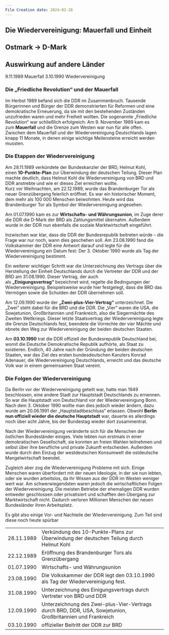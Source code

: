 ```yaml
---
File Creation date: 2024-02-28
---
```

## Die Wiedervereinigung: Mauerfall und Einheit

## Ostmark -> D-Mark
## Auswirkung auf andere Länder

9.11.1989 Mauerfall
3.10.1990 Wiedervereinigung

### Die „Friedliche Revolution“ und der Mauerfall

Im Herbst 1989 befand sich die DDR im Zusammenbruch. Tausende Bürgerinnen und Bürger der DDR demonstrierten für Reformen und eine demokratische Erneuerung, da sie mit den bestehenden Zuständen unzufrieden waren und mehr Freiheit wollten. Die sogenannte „Friedliche Revolution“ war schließlich erfolgreich: Am 9. November 1989 kam es zum **Mauerfall** und die Grenze zum Westen war nun für alle offen. Zwischen dem Mauerfall und der Wiedervereinigung Deutschlands lagen knapp 11 Monate, in denen einige wichtige Meilensteine erreicht werden mussten.

### Die Etappen der Wiedervereinigung

Am 28.11.1989 verkündete der Bundeskanzler der BRD, Helmut Kohl, einen **10-Punkte-Plan** zur Überwindung der deutschen Teilung. Dieser Plan machte deutlich, dass Helmut Kohl die Wiedervereinigung von BRD und DDR anstrebte und wie er dieses Ziel erreichen wollte.  
Kurz vor Weihnachten, am 22.12.1989, wurde das Brandenburger Tor als neuer Grenzübergang feierlich eröffnet. Es war ein historischer Moment, dem mehr als 100 000 Menschen beiwohnten. Heute wird das Brandenburger Tor als Symbol der Wiedervereinigung angesehen.

Am 01.07.1990 kam es zur **Wirtschafts- und Währungsunion**, im Zuge derer die DDR die D-Mark der BRD als Zahlungsmittel übernahm. Außerdem wurde in der DDR nun ebenfalls die soziale Marktwirtschaft eingeführt.

Inzwischen war klar, dass die DDR der Bundesrepublik beitreten würde – die Frage war nur noch, wann dies geschehen soll. Am 23.08.1990 fand die Volkskammer der DDR eine Antwort darauf und legte für die Wiedervereinigung ein Datum fest: Der 3. Oktober 1990 wurde als Tag der Wiedervereinigung bestimmt.

Ein weiterer wichtiger Schritt war die Unterzeichnung des Vertrags über die Herstellung der Einheit Deutschlands durch die Vertreter der DDR und der BRD am 31.08.1990. Dieser Vertrag, der auch als **„Einigungsvertrag“** bezeichnet wird, regelte die Bedingungen der Wiedervereinigung. Beispielsweise wurde hier festgelegt, dass die BRD das Vermögen sowie die Schulden der DDR übernehmen soll.

Am 12.09.1990 wurde der **„Zwei-plus-Vier-Vertrag“** unterzeichnet. Die „Zwei“ steht dabei für die BRD und die DDR. Die „Vier“ waren die USA, die Sowjetunion, Großbritannien und Frankreich, also die Siegermächte des Zweiten Weltkriegs. Dieser letzte Staatsvertrag der Wiedervereinigung legte die Grenze Deutschlands fest, beendete die Vorrechte der vier Mächte und ebnete den Weg zur Wiedervereinigung der beiden deutschen Staaten.

Am **03.10.1990** trat die DDR offiziell der Bundesrepublik Deutschland bei, womit die Deutsche Demokratische Republik aufhörte, als Staat zu existieren. Endlich, 40 Jahre nach der Gründung der beiden deutschen Staaten, war das Ziel des ersten bundesdeutschen Kanzlers Konrad Adenauer, die Wiedervereinigung Deutschlands, erreicht und das deutsche Volk war in einem gemeinsamen Staat vereint.


### Die Folgen der Wiedervereinigung

Da Berlin vor der Wiedervereinigung geteilt war, hatte man 1949 beschlossen, eine andere Stadt zur Hauptstadt Deutschlands zu ernennen. So war die Hauptstadt von Deutschland vor der Wiedervereinigung Bonn. Nach dem 3. Oktober 1990 wollte man dies jedoch wieder ändern, dazu wurde am 20.06.1991 der „Hauptstadtbeschluss“ erlassen. Obwohl **Berlin nun offiziell wieder die deutsche Hauptstadt** war, dauerte es allerdings noch über acht Jahre, bis der Bundestag wieder dort zusammentrat.

Nach der Wiedervereinigung veränderte sich für die Menschen der östlichen Bundesländer einiges. Viele lebten nun erstmals in einer demokratischen Gesellschaft, sie konnten an freien Wahlen teilnehmen und selbst über ihre berufliche und private Zukunft entscheiden. Außerdem wurde durch den Einzug der westdeutschen Konsumwelt die ostdeutsche Mangelwirtschaft beendet.

Zugleich aber zog die Wiedervereinigung Probleme mit sich. Einige Menschen waren überfordert mit der neuen Ideologie, in der sie nun lebten, oder sie wurden arbeitslos, da ihr Wissen aus der DDR im Westen weniger wert war. Am schwerwiegendsten waren jedoch die wirtschaftlichen Folgen der Wiedervereinigung. Die meisten Betriebe der ehemaligen DDR wurden entweder geschlossen oder privatisiert und schafften den Übergang zur Marktwirtschaft nicht. Dadurch verloren Millionen Menschen der neuen Bundesländer ihren Arbeitsplatz.

Es gibt also einige Vor- und Nachteile der Wiedervereinigung. Zum Teil sind diese noch heute spürbar







|            |                                                                                                            |
| ---------- | ---------------------------------------------------------------------------------------------------------- |
| 28.11.1989 | Verkündung des 10-Punkte-Plans zur Überwindung der deutschen Teilung durch Helmut Kohl                     |
| 22.12.1989 | Eröffnung des Brandenburger Tors als Grenzübergang                                                         |
| 01.07.1990 | Wirtschafts- und Währungsunion                                                                             |
| 23.08.1990 | Die Volkskammer der DDR legt den 03.10.1990 als Tag der Wiedervereinigung fest.                            |
| 31.08.1990 | Unterzeichnung des Einigungsvertrags durch Vertreter von BRD und DDR                                       |
| 12.09.1990 | Unterzeichnung des Zwei-plus-Vier-Vertrags durch BRD, DDR, USA, Sowjetunion, Großbritannien und Frankreich |
| 03.10.1990 | offizieller Beitritt der DDR zur BRD                                                                       |
